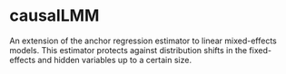# causalLMM
An extension of the anchor regression estimator to linear mixed-effects models. This estimator protects against distribution shifts in the fixed-effects and hidden variables up to a certain size.
